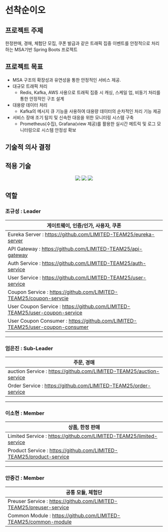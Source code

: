 # 선착순이오

## 프로젝트 주제
한정판매, 경매, 체험단 모집, 쿠폰 발급과 같은 트래픽 집중 이벤트를 안정적으로 처리하는 MSA기반 Spring Boots 프로젝트

## 프로젝트 목표
- MSA 구조의 확장성과 유연성을 통한 안정적인 서비스 제공.
- 대규모 트래픽 처리
    - Redis, Kafka, AWS 사용으로 트래픽 집중 시 캐싱, 스케일 업, 비동기 처리를 통한 안정적인 구조 설계
- 대용량 데이터 처리
    - Kafka의 메시지 큐 기능을 사용하여 대용량 데이터의 순차적인 처리 기능 제공
- 서비스 장애 조기 탐지 및 신속한 대응을 위한 모니터링 시스템 구축
    - Prometheus(수집), Grafana(view 제공)를 활용한 실시간 메트릭 및 로그 모니터링으로 시스템 안정성 확보

## 기술적 의사 결정

## 적용 기술
<div align=center>
	<img src="https://img.shields.io/badge/springboot-6DB33F?style=for-the-badge&logo=springboot&logoColor=white">
  <img src="https://img.shields.io/badge/Redis-DC382D?style=for-the-badge&logo=Redis&logoColor=white">
  <img src="https://img.shields.io/badge/postgresql-4169E1?style=for-the-badge&logo=PostgreSQL&logoColor=white">
    <br>
</div>

## 역할

### 조규성 : Leader
| 게이트웨이, 인증/인가, 사용자, 쿠폰 |
|-------|
| Eureka Server : https://github.com/LIMITED-TEAM25/eureka-server |
| API Gateway : https://github.com/LIMITED-TEAM25/api-gateway |
| Auth Service : https://github.com/LIMITED-TEAM25/auth-service |
| User Service : https://github.com/LIMITED-TEAM25/user-service |
| Coupon Service : https://github.com/LIMITED-TEAM25/coupon-servcie |
| User Coupon Service : https://github.com/LIMITED-TEAM25/user-coupon-service |
| User Coupon Consumer : https://github.com/LIMITED-TEAM25/user-coupon-consumer |
---

### 엄은진 : Sub-Leader
| 주문, 경매 |
|-------|
| auction Service : https://github.com/LIMITED-TEAM25/auction-service |
| Order Service : https://github.com/LIMITED-TEAM25/order-service |
---

### 이소현 : Member
| 상품, 한정 판매 |
|-------|
| Limited Service : https://github.com/LIMITED-TEAM25/limited-service |
| Product Service : https://github.com/LIMITED-TEAM25/product-service |
---

### 안중건 : Member
| 공통 모듈, 체험단 |
|-------|
| Preuser Service : https://github.com/LIMITED-TEAM25/preuser-service |
| Common Module : https://github.com/LIMITED-TEAM25/common-module |



